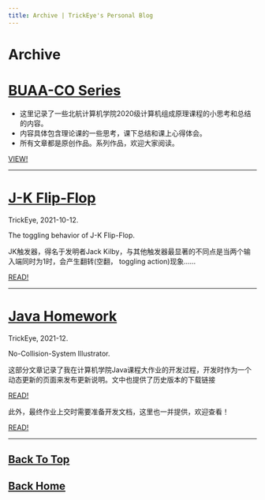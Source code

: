 ```yaml
---
title: Archive | TrickEye's Personal Blog
---
```


# Archive

# [BUAA-CO Series](/BUAA-CO.md)
- 这里记录了一些北航计算机学院2020级计算机组成原理课程的小思考和总结的内容。
- 内容具体包含理论课的一些思考，课下总结和课上心得体会。
- 所有文章都是原创作品。系列作品，欢迎大家阅读。

[VIEW!](/BUAA-CO.md)

---

# [J-K Flip-Flop](/2021/10/12/J-K-Flip-Flop.html)

TrickEye, 2021-10-12.

The toggling behavior of J-K Flip-Flop. 

JK触发器，得名于发明者Jack Kilby，与其他触发器最显著的不同点是当两个输入端同时为1时，会产生翻转(空翻， toggling action)现象......

[READ!](/2021/10/12/J-K-Flip-Flop.html)

---

# [Java Homework](2021-12-5-No-Collision-System-Dynamic-Update.html)

TrickEye, 2021-12.

No-Collision-System Illustrator.

这部分文章记录了我在计算机学院Java课程大作业的开发过程，开发时作为一个动态更新的页面来发布更新说明。文中也提供了历史版本的下载链接

[READ!](2021-12-5-No-Collision-System-Dynamic-Update.html)

此外，最终作业上交时需要准备开发文档，这里也一并提供，欢迎查看！

[READ!](2021-12-12-No-Collision-System-Illustrator-Document.html)

---

## [Back To Top](#Archive)

## [Back Home](/index.html)